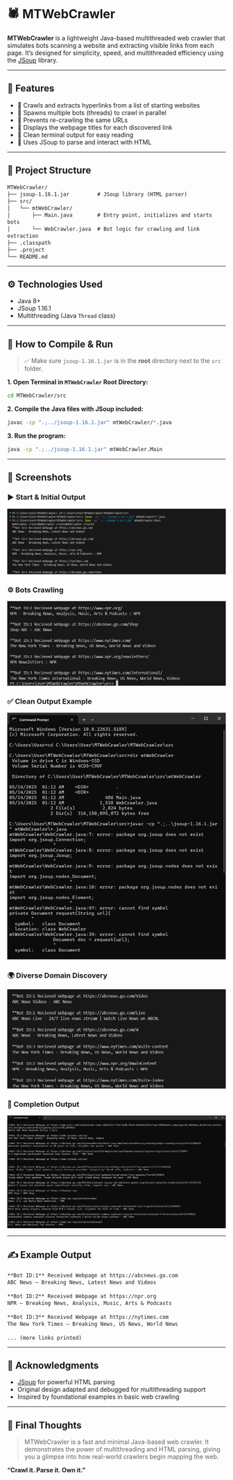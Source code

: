 # 🕷️ MTWebCrawler

**MTWebCrawler** is a lightweight Java-based multithreaded web crawler that simulates bots scanning a website and extracting visible links from each page. It’s designed for simplicity, speed, and multithreaded efficiency using the [JSoup](https://jsoup.org/) library.

---

## 🚀 Features

- 🔗 Crawls and extracts hyperlinks from a list of starting websites  
- 🤖 Spawns multiple bots (threads) to crawl in parallel  
- 🔁 Prevents re-crawling the same URLs  
- 📃 Displays the webpage titles for each discovered link  
- 🧼 Clean terminal output for easy reading  
- 🧩 Uses JSoup to parse and interact with HTML

---

## 📁 Project Structure

```
MTWebCrawler/
├── jsoup-1.16.1.jar         # JSoup library (HTML parser)
├── src/
│   └── mtWebCrawler/
│       ├── Main.java        # Entry point, initializes and starts bots
│       └── WebCrawler.java  # Bot logic for crawling and link extraction
├── .classpath
├── .project
└── README.md
```

---

## ⚙️ Technologies Used

- Java 8+
- JSoup 1.16.1
- Multithreading (Java `Thread` class)

---

## 🔧 How to Compile & Run

> ✅ Make sure `jsoup-1.16.1.jar` is in the **root** directory next to the `src` folder.

**1. Open Terminal in `MTWebCrawler` Root Directory:**

```bash
cd MTWebCrawler/src
```

**2. Compile the Java files with JSoup included:**

```bash
javac -cp ".;../jsoup-1.16.1.jar" mtWebCrawler/*.java
```

**3. Run the program:**

```bash
java -cp ".;../jsoup-1.16.1.jar" mtWebCrawler.Main
```

---

## 📸 Screenshots

### ▶️ Start & Initial Output
![Start](screenshots/screenshot-1-start.png)

### ⚙️ Bots Crawling
![Crawling](screenshots/screenshot-2-crawling.png)

### ✅ Clean Output Example
![Output](screenshots/screenshot-3-clean-output.png)

### 🌍 Diverse Domain Discovery
![Diverse](screenshots/screenshot-4-diverse-links.png)

### 🏁 Completion Output
![Finish](screenshots/screenshot-5-finish.png)

---

## ✍️ Example Output

```
**Bot ID:1** Received Webpage at https://abcnews.go.com
ABC News – Breaking News, Latest News and Videos

**Bot ID:2** Received Webpage at https://npr.org
NPR – Breaking News, Analysis, Music, Arts & Podcasts

**Bot ID:3** Received Webpage at https://nytimes.com
The New York Times – Breaking News, US News, World News

... (more links printed)
```

---

## 🙌 Acknowledgments

- [JSoup](https://jsoup.org/) for powerful HTML parsing  
- Original design adapted and debugged for multithreading support  
- Inspired by foundational examples in basic web crawling

---

## 🏁 Final Thoughts

> MTWebCrawler is a fast and minimal Java-based web crawler. It demonstrates the power of multithreading and HTML parsing, giving you a glimpse into how real-world crawlers begin mapping the web.

**“Crawl it. Parse it. Own it.”**
